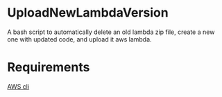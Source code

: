 # UploadNewLambdaVersion
A bash script to automatically delete an old lambda zip file, create a new one with updated code, and upload it aws lambda.

<h1>Requirements</h1>
<a href="https://aws.amazon.com/cli/">AWS cli</a>
